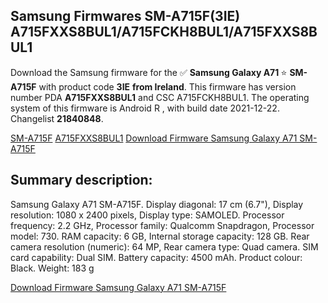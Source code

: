 <h2>Samsung Firmwares SM-A715F(3IE) A715FXXS8BUL1/A715FCKH8BUL1/A715FXXS8BUL1</h2>
Download the Samsung firmware for the ✅ <strong>Samsung Galaxy A71 </strong> ⭐ <strong>SM-A715F</strong> with product code <strong>3IE</strong> <strong> from Ireland</strong>. This firmware has version number PDA <strong>A715FXXS8BUL1</strong> and CSC A715FCKH8BUL1. The operating system of this firmware is Android R , with build date 2021-12-22. Changelist <strong>21840848</strong>.

[SM-A715F](https://samfirm.shop/samsung/model/SM-A715F)
[A715FXXS8BUL1](https://samfirm.shop/samsung/pda/A715FXXS8BUL1)
[Download Firmware Samsung Galaxy A71 SM-A715F](https://samfirm.shop/samsung/firmware/484164)
<h2>Summary description:</h2>
<p>Samsung Galaxy A71 SM-A715F. Display diagonal: 17 cm (6.7"), Display resolution: 1080 x 2400 pixels, Display type: SAMOLED. Processor frequency: 2.2 GHz, Processor family: Qualcomm Snapdragon, Processor model: 730. RAM capacity: 6 GB, Internal storage capacity: 128 GB. Rear camera resolution (numeric): 64 MP, Rear camera type: Quad camera. SIM card capability: Dual SIM. Battery capacity: 4500 mAh. Product colour: Black. Weight: 183 g</p>


[Download Firmware Samsung Galaxy A71 SM-A715F](https://samfirm.shop/samsung/firmware/484164)
